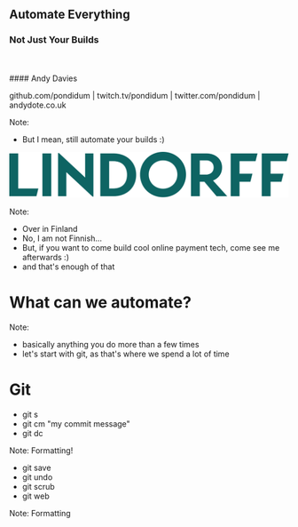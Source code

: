 ## Automate Everything
### Not Just Your Builds
<br />
<br />
#### Andy Davies

github.com/pondidum | twitch.tv/pondidum | twitter.com/pondidum | andydote.co.uk  <!-- .element: class="small" -->

Note:
* But I mean, still automate your builds :)


![Lindorff Oy](img/lindorff.svg) <!-- .element: class="no-border" -->

Note:
* Over in Finland
* No, I am not Finnish...
* But, if you want to come build cool online payment tech, come see me afterwards :)
* and that's enough of that



# What can we automate?

Note:
* basically anything you do more than a few times
* let's start with git, as that's where we spend a lot of time



# Git


* git s
* git cm  "my commit message"
* git dc

<!-- .element: class="list-unstyled" -->
Note:
Formatting!


* git save
* git undo
* git scrub
* git web

<!-- .element: class="list-unstyled" -->
Note:
Formatting


